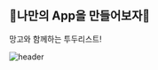 ## 🐶나만의 App을 만들어보자🐶

망고와 함께하는 투두리스트!

![header](https://capsule-render.vercel.app/api?type=slice&color=#EF2D5E&height=300&section=header&text=망고와%20함께하는%20todolist&fontSize=60)
